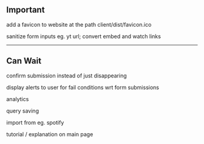## Important

add a favicon to website at the path client/dist/favicon.ico

sanitize form inputs eg. yt url; convert embed and watch links

-------------

## Can Wait

confirm submission instead of just disappearing

display alerts to user for fail conditions wrt form submissions

analytics

query saving

import from eg. spotify

tutorial / explanation on main page